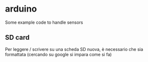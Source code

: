 # arduino
Some example code to handle sensors

## SD card

Per leggere / scrivere su una scheda SD nuova, è necessario che sia formattata (cercando su google si impara come si fa)
